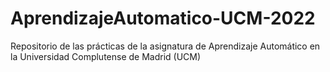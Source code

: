 # AprendizajeAutomatico-UCM-2022
Repositorio de las prácticas de la asignatura de Aprendizaje Automático en la Universidad Complutense de Madrid (UCM)
